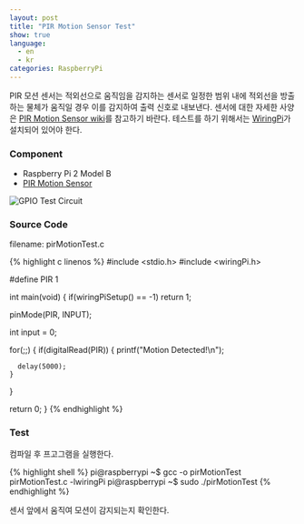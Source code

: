 ```yaml
---
layout: post
title: "PIR Motion Sensor Test"
show: true
language:
  - en
  - kr
categories: RaspberryPi
---
```

PIR 모션 센서는 적외선으로 움직임을 감지하는 센서로 일정한 범위 내에 적외선을 방출하는 물체가 움직일 경우 이를 감지하여 출력 신호로 내보낸다. 센서에 대한 자세한 사양은 [PIR Motion Sensor wiki](https://www.dfrobot.com/wiki/index.php/PIR_Motion_Sensor_V1.0_SKU:SEN0171h)를 참고하기 바란다. 테스트를 하기 위해서는 [WiringPi](/rpi/2016/05/20/wiringPi-installation-kr.html)가 설치되어 있어야 한다.

### Component

* Raspberry Pi 2 Model B
* [PIR Motion Sensor](https://www.dfrobot.com/wiki/index.php/PIR_Motion_Sensor_V1.0_SKU:SEN0171h)
 
![GPIO Test Circuit]({{site.url}}/images/rpi_pir_motion_test.png)

### Source Code

filename: pirMotionTest.c

{% highlight c linenos %}
#include <stdio.h>
#include <wiringPi.h>

#define PIR 1

int main(void)
{
  if(wiringPiSetup() == -1)
    return 1;

  pinMode(PIR, INPUT);

  int input = 0;

  for(;;)
  {
    if(digitalRead(PIR))
    {
      printf("Motion Detected!\n");

      delay(5000);
    }
  }

  return 0;
}
{% endhighlight %}

### Test

컴파일 후 프고그램을 실행한다.

{% highlight shell %}
pi@raspberrypi ~$ gcc -o pirMotionTest pirMotionTest.c -lwiringPi
pi@raspberrypi ~$ sudo ./pirMotionTest
{% endhighlight %}

센서 앞에서 움직여 모션이 감지되는지 확인한다.
